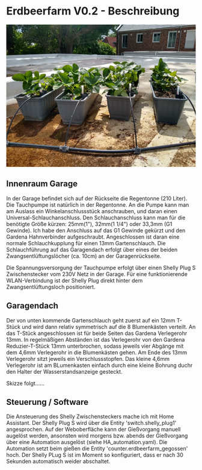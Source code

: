 # Erdbeerfarm V0.2 - Beschreibung 
![Bild](erdbeerfarm_v0.2_1.jpg)
## Innenraum Garage

In der Garage befindet sich auf der Rückseite die Regentonne (210 Liter). Die Tauchpumpe ist natürlich in der Regentonne. An die Pumpe kann man am Auslass ein Winkelanschlussstück anschrauben, und daran einen Universal-Schlauchanschluss. Den Schlauchanschluss kann man für die benötigte Größe kürzen: 25mm(1"), 32mm(1 1/4") oder 33,3mm (G1 Gewinde).
Ich habe den Anschluss auf das G1 Gewinde gekürzt und den Gardena Hahnverbinder aufgeschraubt. Angeschlossen ist daran eine normale Schlauchkupplung für einen 13mm Gartenschlauch.
Die Schlauchführung auf das Garagendach erfolgt über eines der beiden Zwangsentlüftungslöcher (ca. 10cm) an der Garagenrückseite.

Die Spannungsversorgung der Tauchpumpe erfolgt über einen Shelly Plug S Zwischenstecker vom 230V Netz in der Garage. Für eine funktionierende WLAN-Verbindung ist der Shelly Plug direkt hinter dem Zwangsentlüftungsloch positioniert.

## Garagendach

Der von unten kommende Gartenschlauch geht zuerst auf ein 12mm T-Stück und wird dann relativ symmetrisch auf die 8 Blumenkästen verteilt. An das T-Stück angeschlossen ist für beide Seiten das Gardena Verlegerohr 13mm. In regelmäßigen Abständen ist das Verlegerohr von den Gardena Reduzier-T-Stück 13mm unterbrochen, sodass jeweils vier Abgänge mit dem 4,6mm Verlegerohr in die Blumenkästen gehen. Am Ende des 13mm Verlegerohr sitzt jeweils ein Verschlussstopfen.
Das kleine 4,6mm Verlegerohr ist am BLumenkasten einfach durch eine kleine Bohrung duchr den Halter der Wasserstandsanzeige gesteckt.

Skizze folgt......

## Steuerung / Software
Die Ansteuerung des Shelly Zwischensteckers mache ich mit Home Assistant. Der Shelly Plug S wird über die Entity 'switch.shelly_plug1' angesprochen. Auf der Weboberfläche kann der Gießvorgang manuell augelöst werden, ansonsten wird morgens bzw. abends der Gießvorgang über eine Automation ausgelöst (siehe HA_automation.yaml). Die Automation setzt beim gießen die Entity 'counter.erdbeerfarm_gegossen' hoch.
Der Shelly PLug S ist im Moment so konfiguriert, dass er nach 30 Sekunden automatisch weider abschaltet. 




